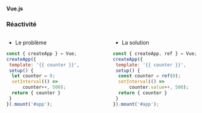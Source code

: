 #### Vue.js
### Réactivité

<div style="display: flex; justify-content: space-between">

<div>

* Le problème

```javascript [5,7]
const { createApp } = Vue;
createApp({
 template: '{{ counter }}',
 setup() {
  let counter = 0;
  setInterval(() =>
      counter++, 500);
  return { counter }
 }
}).mount('#app');
```

<div data-code-example="vue-reactivity-problem" data-code-example-size="small"></div>

</div>

<div class="fragment">

* La solution

```javascript [5,7]
const { createApp, ref } = Vue;
createApp({
 template: '{{ counter }}',
 setup() {
  const counter = ref(0);
  setInterval(() =>
      counter.value++, 500);
  return { counter }
 }
}).mount('#app');
```

<div data-code-example="vue-reactivity-solution" data-code-example-size="small"></div>

</div> 

</div> 
